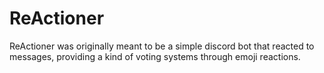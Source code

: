 # ReActioner
ReActioner was originally meant to be a simple discord bot that reacted to messages, providing a kind of voting systems through emoji reactions.
